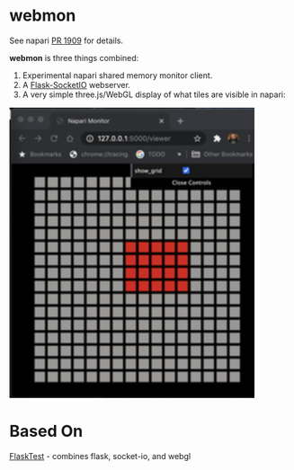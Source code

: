 # webmon

See napari [PR 1909](https://github.com/napari/napari/pull/1909) for details.

**webmon** is three things combined:
1. Experimental napari shared memory monitor client.
2. A [Flask-SocketIO](https://flask-socketio.readthedocs.io/en/latest/) webserver.
3. A very simple three.js/WebGL display of what tiles are visible in napari:

![](images/screenshot.png)



# Based On
[FlaskTest](https://github.com/ageller/FlaskTest) - combines flask, socket-io, and webgl
